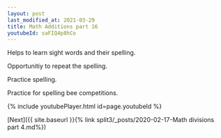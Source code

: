 ```yaml
---
layout: post
last_modified_at: 2021-03-29
title: Math Additions part 16
youtubeId: saFIQ4p8hCo
---
```

 
 
Helps to learn sight words and their spelling.

Opportunitiy to repeat the spelling. 

Practice spelling. 
 
Practice for spelling bee competitions. 
 
{% include youtubePlayer.html id=page.youtubeId %}
 
 

[Next]({{ site.baseurl }}{% link  split3/_posts/2020-02-17-Math divisions part 4.md%})
 
